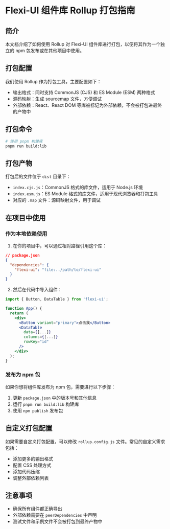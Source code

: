 # Flexi-UI 组件库 Rollup 打包指南

## 简介

本文档介绍了如何使用 Rollup 对 Flexi-UI 组件库进行打包，以便将其作为一个独立的 npm 包发布或在其他项目中使用。

## 打包配置

我们使用 Rollup 作为打包工具，主要配置如下：

- 输出格式：同时支持 CommonJS (CJS) 和 ES Module (ESM) 两种格式
- 源码映射：生成 sourcemap 文件，方便调试
- 外部依赖：React、React DOM 等库被标记为外部依赖，不会被打包进最终的产物中

## 打包命令

```bash
# 使用 pnpm 构建库
pnpm run build:lib
```

## 打包产物

打包后的文件位于 `dist` 目录下：

- `index.cjs.js`：CommonJS 格式的库文件，适用于 Node.js 环境
- `index.esm.js`：ES Module 格式的库文件，适用于现代浏览器和打包工具
- 对应的 `.map` 文件：源码映射文件，用于调试

## 在项目中使用

### 作为本地依赖使用

1. 在你的项目中，可以通过相对路径引用这个库：

```json
// package.json
{
  "dependencies": {
    "flexi-ui": "file:../path/to/flexi-ui"
  }
}
```

2. 然后在代码中导入组件：

```jsx
import { Button, DataTable } from 'flexi-ui';

function App() {
  return (
    <div>
      <Button variant="primary">点击我</Button>
      <DataTable
        data={[...]}
        columns={[...]}
        rowKey="id"
      />
    </div>
  );
}
```

### 发布为 npm 包

如果你想将组件库发布为 npm 包，需要进行以下步骤：

1. 更新 `package.json` 中的版本号和其他信息
2. 运行 `pnpm run build:lib` 构建库
3. 使用 `npm publish` 发布包

## 自定义打包配置

如果需要自定义打包配置，可以修改 `rollup.config.js` 文件。常见的自定义需求包括：

- 添加更多的输出格式
- 配置 CSS 处理方式
- 添加代码压缩
- 调整外部依赖列表

## 注意事项

- 确保所有组件都正确导出
- 外部依赖需要在 `peerDependencies` 中声明
- 测试文件和示例文件不会被打包到最终产物中
